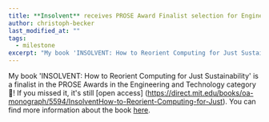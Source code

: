 ```yaml
---
title: **Insolvent** receives PROSE Award Finalist selection for Engineering and Technology.
author: christoph-becker
last_modified_at: ""
tags: 
  - milestone
excerpt: "My book 'INSOLVENT: How to Reorient Computing for Just Sustainability' is a finalist in the PROSE Awards in the Engineering and Technology category." 
---
```


My book 'INSOLVENT: How to Reorient Computing for Just Sustainability' is a finalist in the PROSE Awards in the Engineering and Technology category :raised_hands:! If you missed it, it's still [open access]
(https://direct.mit.edu/books/oa-monograph/5594/InsolventHow-to-Reorient-Computing-for-Just). You can find more information about the book [here](../insolvent). 